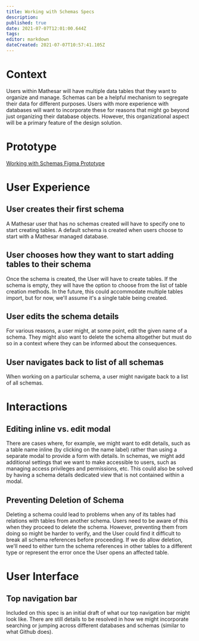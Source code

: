 ```yaml
---
title: Working with Schemas Specs
description: 
published: true
date: 2021-07-07T12:01:00.644Z
tags: 
editor: markdown
dateCreated: 2021-07-07T10:57:41.105Z
---
```


# Context
Users within Mathesar will have multiple data tables that they want to organize and manage. Schemas can be a helpful mechanism to segregate their data for different purposes. Users with more experience with databases will want to incorporate these for reasons that might go beyond just organizing their database objects. However, this organizational aspect will be a primary feature of the design solution.

# Prototype
[Working with Schemas Figma Prototype](https://www.figma.com/proto/Uaf1ntcldzK2U41Jhw6vS2/Mathesar-MVP?page-id=2144%3A12391&node-id=2146%3A12394&viewport=2334%2C1300%2C2.543393611907959&scaling=contain)

# User Experience

## User creates their first schema
A Mathesar user that has no schemas created will have to specify one to start creating tables. A default schema is created when users choose to start with a Mathesar managed database.

## User chooses how they want to start adding tables to their schema
Once the schema is created, the User will have to create tables. If the schema is empty, they will have the option to choose from the list of table creation methods. In the future, this could accommodate multiple tables import, but for now, we'll assume it's a single table being created.

## User edits the schema details
For various reasons, a user might, at some point, edit the given name of a schema. They might also want to delete the schema altogether but must do so in a context where they can be informed about the consequences.

## User navigates back to list of all schemas
When working on a particular schema, a user might navigate back to a list of all schemas. 


# Interactions
## Editing inline vs. edit modal
There are cases where, for example, we might want to edit details, such as a table name inline (by clicking on the name label) rather than using a separate modal to provide a form with details.
In schemas, we might add additional settings that we want to make accessible to users, such as managing access privileges and permissions, etc. This could also be solved by having a schema details dedicated view that is not contained within a modal. 

## Preventing Deletion of Schema
Deleting a schema could lead to problems when any of its tables had relations with tables from another schema. Users need to be aware of this when they proceed to delete the schema. However, preventing them from doing so might be harder to verify, and the User could find it difficult to break all schema references before proceeding. If we do allow deletion, we'll need to either turn the schema references in other tables to a different type or represent the error once the User opens an affected table.

# User Interface
## Top navigation bar
Included on this spec is an initial draft of what our top navigation bar might look like. There are still details to be resolved in how we might incorporate searching or jumping across different databases and schemas (similar to what Github does). 



